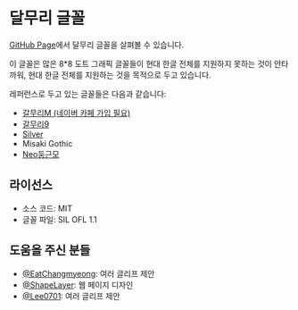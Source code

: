 # 달무리 글꼴

[GitHub Page](https://ranolp.github.io/dalmoori-font/)에서 달무리 글꼴을 살펴볼 수 있습니다.

이 글꼴은 많은 8*8 도트 그래픽 글꼴들이
현대 한글 전체를 지원하지 못하는 것이 안타까워,
현대 한글 전체를 지원하는 것을 목적으로 두고 있습니다.

레퍼런스로 두고 있는 글꼴들은 다음과 같습니다:

- [갈무리M (네이버 카페 가입 필요)](https://cafe.naver.com/hansicgu/174)
- [갈무리9](https://tbh.kr/galmuri)
- [Silver](https://poppyworks.itch.io/silver)
- Misaki Gothic
- [Neo둥근모](https://neodgm.dalgona.dev/)

## 라이선스

- 소스 코드: MIT
- 글꼴 파일: SIL OFL 1.1

## 도움을 주신 분들

- [@EatChangmyeong](https://github.com/EatChangmyeong): 여러 글리프 제안
- [@ShapeLayer](https://github.com/ShapeLayer): 웹 페이지 디자인
- [@Lee0701](https://github.com/Lee0701/): 여러 글리프 제안
